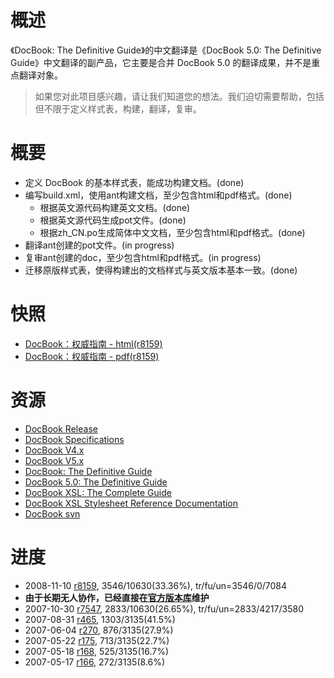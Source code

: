 # 概述 #

《DocBook: The Definitive Guide》的中文翻译是《DocBook 5.0: The Definitive Guide》中文翻译的副产品，它主要是合并 DocBook 5.0 的翻译成果，并不是重点翻译对象。

> 如果您对此项目感兴趣，请让我们知道您的想法。我们迫切需要帮助，包括但不限于定义样式表，构建，翻译，复审。

# 概要 #

  * 定义 DocBook 的基本样式表，能成功构建文档。(done)
  * 编写build.xml，使用ant构建文档，至少包含html和pdf格式。(done)
    * 根据英文源代码构建英文文档。(done)
    * 根据英文源代码生成pot文件。(done)
    * 根据zh\_CN.po生成简体中文文档，至少包含html和pdf格式。(done)
  * 翻译ant创建的pot文件。(in progress)
  * 复审ant创建的doc，至少包含html和pdf格式。(in progress)
  * 迁移原版样式表，使得构建出的文档样式与英文版本基本一致。(done)

# 快照 #
  * [DocBook：权威指南 - html(r8159)](http://i18n-zh.googlecode.com/files/defguide-zh_CN-r8159.html.tgz)
  * [DocBook：权威指南 - pdf(r8159)](http://i18n-zh.googlecode.com/files/defguide-zh_CN-r8159.pdf)

# 资源 #
  * [DocBook Release](http://www.docbook.org/xml/)
  * [DocBook Specifications](http://www.docbook.org/specs/)
  * [DocBook V4.x](http://docbook.org/schemas/4x)
  * [DocBook V5.x](http://docbook.org/schemas/5x)
  * [DocBook: The Definitive Guide](http://docbook.org/tdg/)
  * [DocBook 5.0: The Definitive Guide](http://docbook.org/tdg5/)
  * [DocBook XSL: The Complete Guide](http://www.sagehill.net/docbookxsl/index.html)
  * [DocBook XSL Stylesheet Reference Documentation](http://docbook.sourceforge.net/release/xsl/current/doc/)
  * [DocBook svn](http://docbook.svn.sourceforge.net/svnroot/docbook/trunk/)

# 进度 #
  * 2008-11-10 [r8159](https://code.google.com/p/i18n-zh/source/detail?r=8159), 3546/10630(33.36%), tr/fu/un=3546/0/7084
  * **由于长期无人协作，已经直接在[官方版本库](http://docbook.svn.sourceforge.net/viewvc/docbook/trunk/defguide/zh/)维护**
  * 2007-10-30 [r7547](https://code.google.com/p/i18n-zh/source/detail?r=7547), 2833/10630(26.65%), tr/fu/un=2833/4217/3580
  * 2007-08-31 [r465](https://code.google.com/p/i18n-zh/source/detail?r=465), 1303/3135(41.5%)
  * 2007-06-04 [r270](https://code.google.com/p/i18n-zh/source/detail?r=270), 876/3135(27.9%)
  * 2007-05-22 [r175](https://code.google.com/p/i18n-zh/source/detail?r=175), 713/3135(22.7%)
  * 2007-05-18 [r168](https://code.google.com/p/i18n-zh/source/detail?r=168), 525/3135(16.7%)
  * 2007-05-17 [r166](https://code.google.com/p/i18n-zh/source/detail?r=166), 272/3135(8.6%)